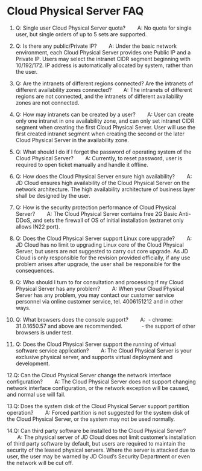 # Cloud Physical Server FAQ

1. Q: Single user Cloud Physical Server quota?
&nbsp;&nbsp;&nbsp;&nbsp;&nbsp;&nbsp;&nbsp;A: No quota for single user, but single orders of up to 5 sets are supported.

2. Q: Is there any public/Private IP?
&nbsp;&nbsp;&nbsp;&nbsp;&nbsp;&nbsp;&nbsp;A: Under the basic network environment, each Cloud Physical Server provides one Public IP and a Private IP. Users may select the intranet CIDR segment beginning with 10/192/172. IP address is automatically allocated by system, rather than the user.

3. Q: Are the intranets of different regions connected? Are the intranets of different availability zones connected?
&nbsp;&nbsp;&nbsp;&nbsp;&nbsp;&nbsp;&nbsp;A: The intranets of different regions are not connected, and the intranets of different availability zones are not connected.

4. Q: How may intranets can be created by a user?
&nbsp;&nbsp;&nbsp;&nbsp;&nbsp;&nbsp;&nbsp;A: User can create only one intranet in one availability zone, and can only set intranet CIDR segment when creating the first Cloud Physical Server. User will use the first created intranet segment when creating the second or the later Cloud Physical Server in the availability zone.

5. Q: What should I do if I forget the password of operating system of the Cloud Physical Server?
&nbsp;&nbsp;&nbsp;&nbsp;&nbsp;&nbsp;&nbsp;A: Currently, to reset password, user is required to open ticket manually and handle it offline.

6. Q: How does the Cloud Physical Server ensure high availability?
&nbsp;&nbsp;&nbsp;&nbsp;&nbsp;&nbsp;&nbsp;A: JD Cloud ensures high availability of the Cloud Physical Server on the network architecture. The high availability architecture of business layer shall be designed by the user.

7. Q: How is the security protection performance of Cloud Physical Server?
&nbsp;&nbsp;&nbsp;&nbsp;&nbsp;&nbsp;&nbsp;A: The Cloud Physical Server contains free 2G Basic Anti-DDoS, and sets the firewall of OS of initial installation (extranet only allows IN22 port).

8. Q: Does the Cloud Physical Server support Linux core upgrade?
&nbsp;&nbsp;&nbsp;&nbsp;&nbsp;&nbsp;&nbsp;A: JD Cloud has no limit to upgrading Linux core of the Cloud Physical Server, but users are not suggested to carry out core upgrade. As JD Cloud is only responsible for the revision provided officially, if any use problem arises after upgrade, the user shall be responsible for the consequences.

9. Q: Who should I turn to for consultation and processing if my Cloud Physical Server has any problem?
&nbsp;&nbsp;&nbsp;&nbsp;&nbsp;&nbsp;&nbsp;A: When your Cloud Physical Server has any problem, you may contact our customer service personnel via online customer service, tel. 4006151212 and in other ways.

10. Q: What browsers does the console support?
&nbsp;&nbsp;&nbsp;&nbsp;&nbsp;&nbsp;&nbsp;A:
&nbsp;- chrome: 31.0.1650.57 and above are recommended.
&nbsp;&nbsp;&nbsp;&nbsp;&nbsp;&nbsp;&nbsp;&nbsp;&nbsp;&nbsp;&nbsp;&nbsp;- the support of other browsers is under test.

11. Q: Does the Cloud Physical Server support the running of virtual software service application?
&nbsp;&nbsp;&nbsp;&nbsp;&nbsp;&nbsp;&nbsp;A: The Cloud Physical Server is your exclusive physical server, and supports virtual deployment and development.

12.Q: Can the Cloud Physical Server change the network interface configuration?
&nbsp;&nbsp;&nbsp;&nbsp;&nbsp;&nbsp;&nbsp;A: The Cloud Physical Server does not support changing network interface configuration, or the network exception will be caused, and normal use will fail.

13.Q: Does the system disk of the Cloud Physical Server support partition operation?
&nbsp;&nbsp;&nbsp;&nbsp;&nbsp;&nbsp;&nbsp;A: Forced partition is not suggested for the system disk of the Cloud Physical Server, or the system may not be used normally.

14.Q: Can third party software be installed to the Cloud Physical Server?
&nbsp;&nbsp;&nbsp;&nbsp;&nbsp;&nbsp;&nbsp;A: The physical server of JD Cloud does not limit customer’s installation of third party software by default, but users are required to maintain the security of the leased physical servers. Where the server is attacked due to user, the user may be warned by JD Cloud’s Security Department or even the network will be cut off.
